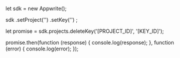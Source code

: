 let sdk = new Appwrite();

sdk
    .setProject('')
    .setKey('')
;

let promise = sdk.projects.deleteKey('[PROJECT_ID]', '[KEY_ID]');

promise.then(function (response) {
    console.log(response);
}, function (error) {
    console.log(error);
});